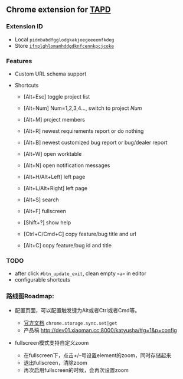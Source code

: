 Chrome extension for [TAPD](http://www.tapd.cn/)
---

### Extension ID

* Local `pidmbabdfgglodgkakjoegeeeemfkdeg`
* Store [`ifnplghlomamhddgdknfcennkpcjcoke`](https://chrome.google.com/webstore/detail/tapd助手/ifnplghlomamhddgdknfcennkpcjcoke)

### Features

* Custom URL schema support

* Shortcuts
  * [Alt+Esc] toggle project list
  * [Alt+Num] Num=1,2,3,4..., switch to project *Num*
  * [Alt+M] project members
  * [Alt+R] newest requirements report or do nothing
  * [Alt+B] newest customized bug report or bug/dealer report

  * [Alt+W] open worktable
  * [Alt+N] open notification messages
  * [Alt+H/Alt+Left] left page
  * [Alt+L/Alt+Right] left page
  * [Alt+S] search
  * [Alt+F] fullscreen
  * [Shift+?] show help
  * [Ctrl+C/Cmd+C] copy feature/bug title and url
  * [Alt+C] copy feature/bug id and title

### TODO

* after click `#btn_update_exit`, clean empty `<a>` in editor
* configurable shortcuts


### 路线图Roadmap:

* 配置页面，可以配置触发键为Alt或者Ctrl或者Cmd等。
  * [官方文档](https://developer.chrome.com/extensions/options) `chrome.storage.sync.set|get`
  * 产品稿 <http://dev01.xiaoman.cc:8000/katyusha/#g=1&p=config>

* fullscreen模式支持自定义zoom
  * 在fullscreen下，点击+/-号设置element的zoom，同时存储起来
  * 退出fullscreen，清除zoom
  * 再次启用fullscreen的时候，会再次设置zoom


